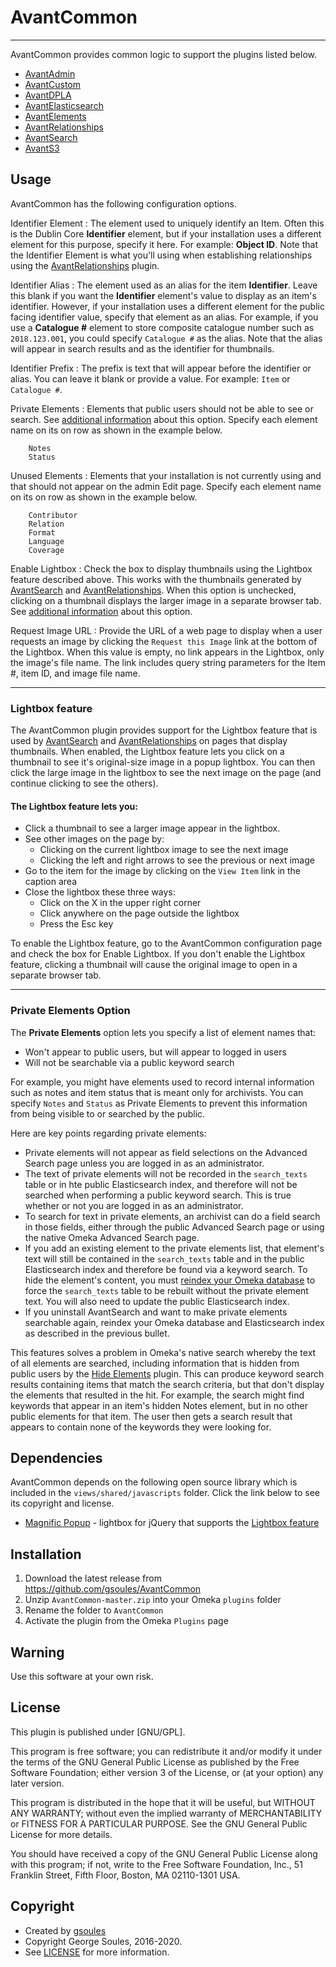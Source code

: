 # AvantCommon

---
 
AvantCommon provides common logic to support the plugins listed below.  
 
* [AvantAdmin]
* [AvantCustom]
* [AvantDPLA]
* [AvantElasticsearch]
* [AvantElements]
* [AvantRelationships]
* [AvantSearch]
* [AvantS3]

## Usage

AvantCommon has the following configuration options.

Identifier Element
:   The element used to uniquely identify an Item. Often this is the Dublin Core **Identifier** element,
    but if your installation uses a different element for this purpose, specify it here. For example:
    **Object ID**. Note that the Identifier Element is what you'll using when establishing relationships
    using the [AvantRelationships] plugin.

Identifier Alias
:   The element used as an alias for the item **Identifier**. Leave this blank if you want the **Identifier**
    element's value to display as an item's identifier. However, if your installation uses a different
    element for the public facing identifier value, specify that element as an alias. For example, if you use
    a **Catalogue #** element to store composite catalogue number such as `2018.123.001`, you could specify
    `Catalogue #` as the alias. Note that the alias will appear in search results and as the
    identifier for thumbnails.

Identifier Prefix
:   The prefix is text that will appear before the identifier or alias. You can leave it blank or
    provide a value. For example: `Item` or `Catalogue #`.

Private Elements
:   Elements that public users should not be able to see or search.
    See [additional information](#private-elements-option) about this option.
    Specify each element name on its on row as shown in the example below.

```
    Notes
    Status
```

Unused Elements
:   Elements that your installation is not currently using and that should not appear on the admin
    Edit page. Specify each element name on its on row as shown in the example below.

```
    Contributor
    Relation
    Format
    Language
    Coverage
```

Enable Lightbox
:   Check the box to display thumbnails using the Lightbox feature described above. This works with
    the thumbnails generated by [AvantSearch] and [AvantRelationships]. When this option is unchecked,
    clicking on a thumbnail displays the larger image in a separate browser tab.
    See [additional information](#lightbox-feature) about this option.


Request Image URL
:    Provide the URL of a web page to display when a user requests an image by clicking the
     `Request this Image` link at the bottom of the Lightbox. When this value is empty, no
     link appears in the Lightbox, only the image's file name. The link includes query string
     parameters for the Item #, item ID, and image file name.

--- 

### Lightbox feature

The AvantCommon plugin provides support for the Lightbox feature that is used by [AvantSearch]
and [AvantRelationships]
on pages that display thumbnails. When enabled, the Lightbox feature lets you click on a thumbnail to see it's
original-size image in a popup lightbox. You can then click the large image in the lightbox to see the next image on
the page (and continue clicking to see the others).

#### The Lightbox feature lets you:
-   Click a thumbnail to see a larger image appear in the lightbox.
-   See other images on the page by:
    -   Clicking on the current lightbox image to see the next image
    -   Clicking the left and right arrows to see the previous or next image
-   Go to the item for the image by clicking on the `View Item` link  in the caption area
-   Close the lightbox these three ways:
    -   Click on the X in the upper right corner
    -   Click anywhere on the page outside the lightbox
    -   Press the Esc key

To enable the Lightbox feature, go to the AvantCommon configuration page and check the box for Enable Lightbox.
If you don't enable the Lightbox feature, clicking a thumbnail will cause the original image to open in a separate browser tab.

---
### Private Elements Option
The **Private Elements** option lets you specify a list of element names that:

-   Won't appear to public users, but will appear to logged in users
-   Will not be searchable via a public keyword search

For example, you might have elements used to record internal information such as notes and item status that
is meant only for archivists. You can specify `Notes` and `Status` as Private Elements
to prevent this information from being visible to or searched by the public.

Here are key points regarding private elements:

-   Private elements will not appear as field selections on the Advanced Search page unless
    you are logged in as an administrator.
-   The text of private elements will not be recorded in the `search_texts` table or in hte public
    Elasticsearch index, and therefore will not be searched when performing a public keyword search.
    This is true whether or not you are logged in as an administrator.
-   To search for text in private elements, an archivist can do a field search in those
    fields, either through the public Advanced Search page or using the native Omeka Advanced Search page.
-   If you add an existing element to the private elements list, that element's text will still be
    contained in the `search_texts` table and in the public Elasticsearch index and therefore be found
    via a keyword search. To hide the element's content, you must
    [reindex your Omeka database](https://omeka.org/classic/docs/Admin/Settings/Search_Settings/) to force the `search_texts` table to be rebuilt without the private element text. You will also need to update the public Elasticsearch index.
-   If you uninstall AvantSearch and want to make private elements searchable again, reindex
    your Omeka database and Elasticsearch index as described in the previous bullet.
 
This features solves a problem in Omeka's native search whereby the text of all elements are searched, including
information that is hidden from public users by the [Hide Elements](http://omeka.org/classic/plugins/HideElements/)
plugin. This can produce keyword search results containing items that match the
search criteria, but that don't display the elements that resulted in the hit. For example, the search might
find keywords that appear in an item's hidden Notes element, but in no other public elements for that item. The user
then gets a search result that appears to contain none of the keywords they were looking for.

## Dependencies
AvantCommon depends on the following open source library which is included in the `views/shared/javascripts` folder.
Click the link below to see its copyright and license.

-   [Magnific Popup](https://github.com/dimsemenov/Magnific-Popup/) - lightbox for jQuery that supports the
    [Lightbox feature](#lightbox-feature)

## Installation

1. Download the latest release from <https://github.com/gsoules/AvantCommon>
1. Unzip `AvantCommon-master.zip` into your Omeka `plugins` folder
1. Rename the folder to `AvantCommon`
1. Activate the plugin from the Omeka `Plugins` page

## Warning

Use this software at your own risk.

##  License

This plugin is published under [GNU/GPL].

This program is free software; you can redistribute it and/or modify it under
the terms of the GNU General Public License as published by the Free Software
Foundation; either version 3 of the License, or (at your option) any later
version.

This program is distributed in the hope that it will be useful, but WITHOUT
ANY WARRANTY; without even the implied warranty of MERCHANTABILITY or FITNESS
FOR A PARTICULAR PURPOSE. See the GNU General Public License for more
details.

You should have received a copy of the GNU General Public License along with
this program; if not, write to the Free Software Foundation, Inc.,
51 Franklin Street, Fifth Floor, Boston, MA 02110-1301 USA.

Copyright
---------

-   Created by [gsoules](https://github.com/gsoules)
-   Copyright George Soules, 2016-2020.
-   See [LICENSE](https://github.com/gsoules/AvantRelationships/blob/master/LICENSE) for more information.


[AvantAdmin]:         ../avantadmin/avantadmin.md
[AvantCommon]:        ../avantcommon/avantcommon.md
[AvantCustom]:        ../avantcustom/avantcustom.md
[AvantDPLA]:          ../avantdpla/avantdpla.md
[AvantElements]:      ../avantelements/avantelements.md
[AvantElasticsearch]: ../avantelasticsearch/avantelasticsearch.md
[AvantRelationships]: ../avantrelationships/avantrelationships.md
[AvantSearch]:        ../avantsearch/avantsearch.md
[AvantS3]:            ../avants3/avants3.md